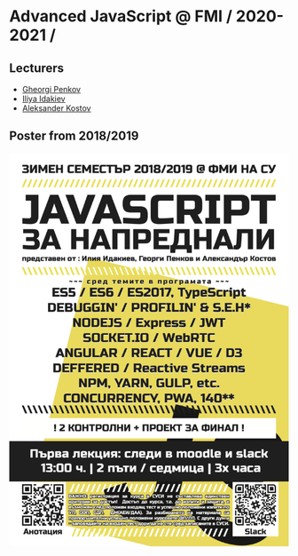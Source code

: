 # Advanced JavaScript @ FMI / 2020-2021 /

## Lecturers

* [Gheorgi Penkov](https://www.linkedin.com/in/penkov/)
* [Iliya Idakiev](https://www.linkedin.com/in/idakiev/)
* [Aleksander Kostov](https://www.linkedin.com/in/aleksander-kostov-800509105/)

<!-- ## Course Website from last year

[>>> Click here <<<](https://telegra.ph/FMIJS-18-09-18)

## Slack

[>>> Join us on SLACK <<<](https://fmijs.slack.com) -->

## Poster from 2018/2019

<img src="https://github.com/FMIjs/advanced-javascript-2018-2019/blob/master/poster.png?raw=true" alt="advanced-javascript-at-faculty-of-mathematics-and-informatics-sofia">